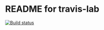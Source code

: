 # README for travis-lab
[![Build status](https://travis-ci.org/mschneider15/travislab.svg?master)](https://travis-ci.org/mschneider15) 
